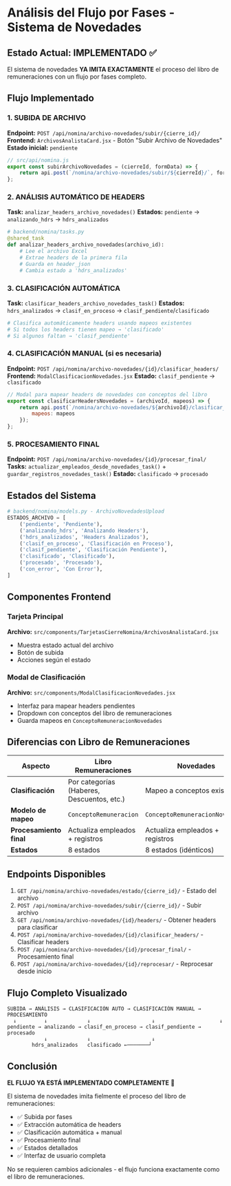 # Análisis del Flujo por Fases - Sistema de Novedades

## Estado Actual: IMPLEMENTADO ✅

El sistema de novedades **YA IMITA EXACTAMENTE** el proceso del libro de remuneraciones con un flujo por fases completo.

## Flujo Implementado

### 1. SUBIDA DE ARCHIVO
**Endpoint:** `POST /api/nomina/archivo-novedades/subir/{cierre_id}/`
**Frontend:** `ArchivosAnalistaCard.jsx` - Botón "Subir Archivo de Novedades"
**Estado inicial:** `pendiente`

```javascript
// src/api/nomina.js
export const subirArchivoNovedades = (cierreId, formData) => {
    return api.post(`/nomina/archivo-novedades/subir/${cierreId}/`, formData);
};
```

### 2. ANÁLISIS AUTOMÁTICO DE HEADERS
**Task:** `analizar_headers_archivo_novedades()`
**Estados:** `pendiente` → `analizando_hdrs` → `hdrs_analizados`

```python
# backend/nomina/tasks.py
@shared_task
def analizar_headers_archivo_novedades(archivo_id):
    # Lee el archivo Excel
    # Extrae headers de la primera fila
    # Guarda en header_json
    # Cambia estado a 'hdrs_analizados'
```

### 3. CLASIFICACIÓN AUTOMÁTICA
**Task:** `clasificar_headers_archivo_novedades_task()`
**Estados:** `hdrs_analizados` → `clasif_en_proceso` → `clasif_pendiente`/`clasificado`

```python
# Clasifica automáticamente headers usando mapeos existentes
# Si todos los headers tienen mapeo → 'clasificado'
# Si algunos faltan → 'clasif_pendiente'
```

### 4. CLASIFICACIÓN MANUAL (si es necesaria)
**Endpoint:** `POST /api/nomina/archivo-novedades/{id}/clasificar_headers/`
**Frontend:** `ModalClasificacionNovedades.jsx`
**Estado:** `clasif_pendiente` → `clasificado`

```javascript
// Modal para mapear headers de novedades con conceptos del libro
export const clasificarHeadersNovedades = (archivoId, mapeos) => {
    return api.post(`/nomina/archivo-novedades/${archivoId}/clasificar_headers/`, {
        mapeos: mapeos
    });
};
```

### 5. PROCESAMIENTO FINAL
**Endpoint:** `POST /api/nomina/archivo-novedades/{id}/procesar_final/`
**Tasks:** `actualizar_empleados_desde_novedades_task()` + `guardar_registros_novedades_task()`
**Estado:** `clasificado` → `procesado`

## Estados del Sistema

```python
# backend/nomina/models.py - ArchivoNovedadesUpload
ESTADOS_ARCHIVO = [
    ('pendiente', 'Pendiente'),
    ('analizando_hdrs', 'Analizando Headers'),
    ('hdrs_analizados', 'Headers Analizados'),
    ('clasif_en_proceso', 'Clasificación en Proceso'),
    ('clasif_pendiente', 'Clasificación Pendiente'),
    ('clasificado', 'Clasificado'),
    ('procesado', 'Procesado'),
    ('con_error', 'Con Error'),
]
```

## Componentes Frontend

### Tarjeta Principal
**Archivo:** `src/components/TarjetasCierreNomina/ArchivosAnalistaCard.jsx`
- Muestra estado actual del archivo
- Botón de subida
- Acciones según el estado

### Modal de Clasificación
**Archivo:** `src/components/ModalClasificacionNovedades.jsx`
- Interfaz para mapear headers pendientes
- Dropdown con conceptos del libro de remuneraciones
- Guarda mapeos en `ConceptoRemuneracionNovedades`

## Diferencias con Libro de Remuneraciones

| Aspecto | Libro Remuneraciones | Novedades |
|---------|---------------------|-----------|
| **Clasificación** | Por categorías (Haberes, Descuentos, etc.) | Mapeo a conceptos existentes |
| **Modelo de mapeo** | `ConceptoRemuneracion` | `ConceptoRemuneracionNovedades` |
| **Procesamiento final** | Actualiza empleados + registros | Actualiza empleados + registros |
| **Estados** | 8 estados | 8 estados (idénticos) |

## Endpoints Disponibles

1. `GET /api/nomina/archivo-novedades/estado/{cierre_id}/` - Estado del archivo
2. `POST /api/nomina/archivo-novedades/subir/{cierre_id}/` - Subir archivo
3. `GET /api/nomina/archivo-novedades/{id}/headers/` - Obtener headers para clasificar
4. `POST /api/nomina/archivo-novedades/{id}/clasificar_headers/` - Clasificar headers
5. `POST /api/nomina/archivo-novedades/{id}/procesar_final/` - Procesamiento final
6. `POST /api/nomina/archivo-novedades/{id}/reprocesar/` - Reprocesar desde inicio

## Flujo Completo Visualizado

```
SUBIDA → ANÁLISIS → CLASIFICACIÓN AUTO → CLASIFICACIÓN MANUAL → PROCESAMIENTO
  ↓         ↓             ↓                    ↓                     ↓
pendiente → analizando → clasif_en_proceso → clasif_pendiente → procesado
            ↓             ↓                    ↓
        hdrs_analizados   clasificado ←───────┘
```

## Conclusión

**EL FLUJO YA ESTÁ IMPLEMENTADO COMPLETAMENTE** 🎉

El sistema de novedades imita fielmente el proceso del libro de remuneraciones:
- ✅ Subida por fases
- ✅ Extracción automática de headers  
- ✅ Clasificación automática + manual
- ✅ Procesamiento final
- ✅ Estados detallados
- ✅ Interfaz de usuario completa

No se requieren cambios adicionales - el flujo funciona exactamente como el libro de remuneraciones.
